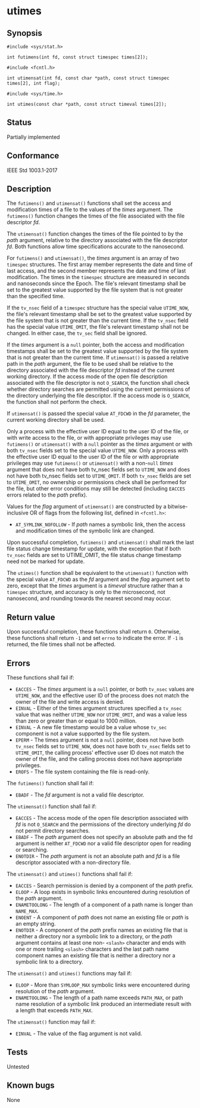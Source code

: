 # utimes

## Synopsis

`#include <sys/stat.h>`

`int futimens(int fd, const struct timespec times[2]);`

`#include <fcntl.h>`

`int utimensat(int fd, const char *path, const struct timespec times[2], int flag);`

`#include <sys/time.h>`

`int utimes(const char *path, const struct timeval times[2]);`

## Status

Partially implemented

## Conformance

IEEE Std 1003.1-2017

## Description

The `futimens()` and `utimensat()` functions shall set the access and modification times of a file to the values of the
 _times_ argument. The `futimens()` function changes the times of the file associated with the file descriptor _fd_.

 The `utimensat()` function changes the times of the file pointed to by the _path_ argument, relative to the directory
 associated with the file descriptor _fd_. Both functions allow time specifications accurate to the nanosecond.

For `futimens()` and `utimensat()`, the _times_ argument is an array of two `timespec` structures. The first array
member represents the date and time of last access, and the second member represents the date and time of last
modification. The times in the `timespec` structure are measured in seconds and nanoseconds since the Epoch. The
file's relevant timestamp shall be set to the greatest value supported by the file system that is not greater than the
specified time.

If the `tv_nsec` field of a `timespec` structure has the special value `UTIME_NOW`, the file's relevant timestamp shall
be set to the greatest value supported by the file system that is not greater than the current time. If the `tv_nsec`
field has the special value `UTIME_OMIT`, the file's relevant timestamp shall not be changed. In either case, the
`tv_sec` field shall be ignored.

If the _times_ argument is a `null` pointer, both the access and modification timestamps shall be set to the greatest
value supported by the file system that is not greater than the current time. If `utimensat()` is passed a relative
path in the _path_ argument, the file to be used shall be relative to the directory associated with the file descriptor
_fd_ instead of the current working directory. If the access mode of the open file description associated with the file
descriptor is not `O_SEARCH`, the function shall check whether directory searches are permitted using the current
permissions of the directory underlying the file descriptor. If the access mode is `O_SEARCH`, the function shall not
perform the check.

If `utimensat()` is passed the special value `AT_FDCWD` in the _fd_ parameter, the current working directory shall be
used.

Only a process with the effective user ID equal to the user ID of the file, or with write access to the file, or with
appropriate privileges may use `futimens()` or `utimensat()` with a `null` pointer as the _times_ argument or with both
`tv_nsec` fields set to the special value `UTIME_NOW`. Only a process with the effective user ID equal to the user ID of
the file or with appropriate privileges may use `futimens()` or `utimensat()` with a non-`null` _times_ argument that
does not have both tv_nsec fields set to `UTIME_NOW` and does not have both tv_nsec fields set to `UTIME_OMIT`. If both
`tv_nsec` fields are set to `UTIME_OMIT`, no ownership or permissions check shall be performed for the file, but other
error conditions may still be detected (including `EACCES` errors related to the _path_ prefix).

Values for the _flag_ argument of `utimensat()` are constructed by a bitwise-inclusive OR of flags from the following
list, defined in `<fcntl.h>`:

* `AT_SYMLINK_NOFOLLOW` - If _path_ names a symbolic link, then the access and modification times of the symbolic link
are changed.

Upon successful completion, `futimens()` and `utimensat()` shall mark the last file status change timestamp for update,
with the exception that if both `tv_nsec` fields are set to UTIME_OMIT, the file status change timestamp need not be
marked for update.

The `utimes()` function shall be equivalent to the `utimensat()` function with the special value `AT_FDCWD` as the _fd_
argument and the _flag_ argument set to zero, except that the _times_ argument is a _timeval_ structure rather than a
`timespec` structure, and accuracy is only to the microsecond, not nanosecond, and rounding towards the nearest second
may occur.

## Return value

Upon successful completion, these functions shall return `0`. Otherwise, these functions shall return `-1` and set
`errno` to indicate the error. If `-1` is returned, the file times shall not be affected.

## Errors

These functions shall fail if:

* `EACCES` - The _times_ argument is a `null` pointer, or both `tv_nsec` values are `UTIME_NOW`, and the effective user
ID of the process does not match the owner of the file and write access is denied.
* `EINVAL` - Either of the times argument structures specified a `tv_nsec` value that was neither `UTIME_NOW` nor
`UTIME_OMIT`, and was a value less than zero or greater than or equal to 1000 million.
* `EINVAL` - A new file timestamp would be a value whose `tv_sec` component is not a value supported by the file system.
* `EPERM` - The times argument is not a `null` pointer, does not have both `tv_nsec` fields set to `UTIME_NOW`, does not
have both `tv_nsec` fields set to `UTIME_OMIT`, the calling process' effective user ID does not match the owner of the
file, and the calling process does not have appropriate privileges.
* `EROFS` - The file system containing the file is read-only.

The `futimens()` function shall fail if:

* `EBADF` - The _fd_ argument is not a valid file descriptor.

The `utimensat()` function shall fail if:

* `EACCES` - The access mode of the open file description associated with _fd_ is not `O_SEARCH` and the permissions of
the directory underlying _fd_ do not permit directory searches.
* `EBADF` - The _path_ argument does not specify an absolute path and the fd argument is neither `AT_FDCWD` nor a valid
file descriptor open for reading or searching.
* `ENOTDIR` - The _path_ argument is not an absolute path and _fd_ is a file descriptor associated with a non-directory
file.

The `utimensat()` and `utimes()` functions shall fail if:

* `EACCES` - Search permission is denied by a component of the _path_ prefix.
* `ELOOP` - A loop exists in symbolic links encountered during resolution of the _path_ argument.
* `ENAMETOOLONG` - The length of a component of a path name is longer than `NAME_MAX`.
* `ENOENT` - A component of _path_ does not name an existing file or _path_ is an empty string.
* `ENOTDIR` - A component of the _path_ prefix names an existing file that is neither a directory nor a symbolic link
to a directory, or the _path_ argument contains at least one non- `<slash>` character and ends with one or more
trailing `<slash>` characters and the last path name component names an existing file that is neither a directory nor a
symbolic link to a directory.

The `utimensat()` and `utimes()` functions may fail if:

* `ELOOP` - More than `SYMLOOP_MAX` symbolic links were encountered during resolution of the _path_ argument.
* `ENAMETOOLONG` - The length of a path name exceeds `PATH_MAX`, or path name resolution of a symbolic link produced an
intermediate result with a length that exceeds `PATH_MAX`.

The `utimensat()` function may fail if:

* `EINVAL` - The value of the flag argument is not valid.

## Tests

Untested

## Known bugs

None
